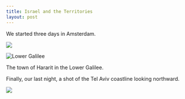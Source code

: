 ```yaml
---
title: Israel and the Territories
layout: post
---
```


We started three days in Amsterdam.

<img src="https://farm3.staticflickr.com/2863/9012444114_84ce6f928b_b_d.jpg">



![Lower Galilee](http://farm8.staticflickr.com/7459/9019061079_91345ae5d1_c.jpg)

The town of Hararit in the Lower Galilee.

Finally, our last night, a shot of the Tel Aviv coastline looking northward.

<img src="https://farm6.staticflickr.com/5325/9012097444_d09445bb27_o_d.jpg">
